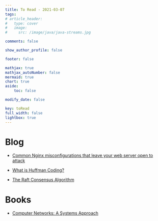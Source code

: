 ```yaml
---
title: To Read - 2021-03-07
tags: 
# article_header:
#   type: cover
#   image:
#     src: /image/java/java-streams.jpg

comments: false

show_author_profile: false

footer: false

mathjax: true
mathjax_autoNumber: false
mermaid: true
chart: true
aside:
    toc: false

modify_date: false

key: toRead
full_width: false
lightbox: true
---
```


# Blog 

- [Common Nginx misconfigurations that leave your web server open to attack](https://blog.detectify.com/2020/11/10/common-nginx-misconfigurations/)


- [What is Huffman Coding?](https://www.baseclass.io/huffman-coding/)


- [The Raft Consensus Algorithm](https://raft.github.io/)

# Books

- [Computer Networks: A Systems Approach](https://book.systemsapproach.org/index.html)